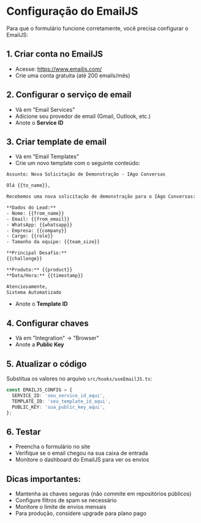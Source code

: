 
# Configuração do EmailJS

Para que o formulário funcione corretamente, você precisa configurar o EmailJS:

## 1. Criar conta no EmailJS
- Acesse: https://www.emailjs.com/
- Crie uma conta gratuita (até 200 emails/mês)

## 2. Configurar o serviço de email
- Vá em "Email Services" 
- Adicione seu provedor de email (Gmail, Outlook, etc.)
- Anote o **Service ID**

## 3. Criar template de email
- Vá em "Email Templates"
- Crie um novo template com o seguinte conteúdo:

```html
Assunto: Nova Solicitação de Demonstração - IAgo Conversas

Olá {{to_name}},

Recebemos uma nova solicitação de demonstração para o IAgo Conversas:

**Dados do Lead:**
- Nome: {{from_name}}
- Email: {{from_email}}
- WhatsApp: {{whatsapp}}
- Empresa: {{company}}
- Cargo: {{role}}
- Tamanho da equipe: {{team_size}}

**Principal Desafio:**
{{challenge}}

**Produto:** {{product}}
**Data/Hora:** {{timestamp}}

Atenciosamente,
Sistema Automatizado
```

- Anote o **Template ID**

## 4. Configurar chaves
- Vá em "Integration" → "Browser"
- Anote a **Public Key**

## 5. Atualizar o código
Substitua os valores no arquivo `src/hooks/useEmailJS.ts`:

```typescript
const EMAILJS_CONFIG = {
  SERVICE_ID: 'seu_service_id_aqui',
  TEMPLATE_ID: 'seu_template_id_aqui', 
  PUBLIC_KEY: 'sua_public_key_aqui',
};
```

## 6. Testar
- Preencha o formulário no site
- Verifique se o email chegou na sua caixa de entrada
- Monitore o dashboard do EmailJS para ver os envios

## Dicas importantes:
- Mantenha as chaves seguras (não commite em repositórios públicos)
- Configure filtros de spam se necessário
- Monitore o limite de envios mensais
- Para produção, considere upgrade para plano pago
